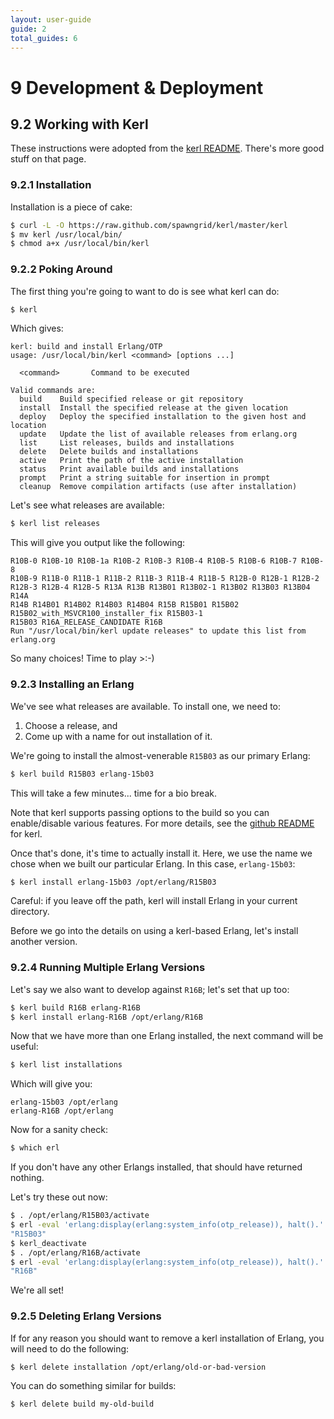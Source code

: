 ```yaml
---
layout: user-guide
guide: 2
total_guides: 6
---
```

# 9 Development & Deployment


## 9.2 Working with Kerl

These instructions were adopted from the
<a href="https://github.com/spawngrid/kerl">kerl README</a>.
There's more good stuff on that page.


### 9.2.1 Installation

Installation is a piece of cake:

```bash
$ curl -L -O https://raw.github.com/spawngrid/kerl/master/kerl
$ mv kerl /usr/local/bin/
$ chmod a+x /usr/local/bin/kerl
```

### 9.2.2 Poking Around

The first thing you're going to want to do is see what kerl can do:

```bash
$ kerl
```

Which gives:

```text
kerl: build and install Erlang/OTP
usage: /usr/local/bin/kerl <command> [options ...]

  <command>       Command to be executed

Valid commands are:
  build    Build specified release or git repository
  install  Install the specified release at the given location
  deploy   Deploy the specified installation to the given host and location
  update   Update the list of available releases from erlang.org
  list     List releases, builds and installations
  delete   Delete builds and installations
  active   Print the path of the active installation
  status   Print available builds and installations
  prompt   Print a string suitable for insertion in prompt
  cleanup  Remove compilation artifacts (use after installation)
```

Let's see what releases are available:

```bash
$ kerl list releases
```

This will give you output like the following:

```text
R10B-0 R10B-10 R10B-1a R10B-2 R10B-3 R10B-4 R10B-5 R10B-6 R10B-7 R10B-8
R10B-9 R11B-0 R11B-1 R11B-2 R11B-3 R11B-4 R11B-5 R12B-0 R12B-1 R12B-2
R12B-3 R12B-4 R12B-5 R13A R13B R13B01 R13B02-1 R13B02 R13B03 R13B04 R14A
R14B R14B01 R14B02 R14B03 R14B04 R15B R15B01 R15B02
R15B02_with_MSVCR100_installer_fix R15B03-1
R15B03 R16A_RELEASE_CANDIDATE R16B
Run "/usr/local/bin/kerl update releases" to update this list from erlang.org
```

So many choices! Time to play >:-)


### 9.2.3 Installing an Erlang

We've see what releases are available. To install one, we need to:

1. Choose a release, and
1. Come up with a name for out installation of it.

We're going to install the almost-venerable ``R15B03`` as our primary Erlang:

```bash
$ kerl build R15B03 erlang-15b03
```

This will take a few minutes... time for a bio break.

Note that kerl supports passing options to the build so you can enable/disable
various features. For more details, see the
<a href="https://github.com/spawngrid/kerl">github README</a> for kerl.

Once that's done, it's time to actually install it. Here, we use the name we
chose when we built our particular Erlang. In this case, ``erlang-15b03``:

```bash
$ kerl install erlang-15b03 /opt/erlang/R15B03
```

Careful: if you leave off the path, kerl will install Erlang in your current
directory.

Before we go into the details on using a kerl-based Erlang, let's install
another version.


### 9.2.4 Running Multiple Erlang Versions

Let's say we also want to develop against ``R16B``; let's set that up too:

```bash
$ kerl build R16B erlang-R16B
$ kerl install erlang-R16B /opt/erlang/R16B
```

Now that we have more than one Erlang installed, the next command will be
useful:

```bash
$ kerl list installations
```

Which will give you:

```text
erlang-15b03 /opt/erlang
erlang-R16B /opt/erlang
```

Now for a sanity check:

```bash
$ which erl
```

If you don't have any other Erlangs installed, that should have returned
nothing.

Let's try these out now:

```bash
$ . /opt/erlang/R15B03/activate
$ erl -eval 'erlang:display(erlang:system_info(otp_release)), halt().'  -noshell
"R15B03"
$ kerl_deactivate
$ . /opt/erlang/R16B/activate
$ erl -eval 'erlang:display(erlang:system_info(otp_release)), halt().'  -noshell
"R16B"
```

We're all set!


### 9.2.5 Deleting Erlang Versions

If for any reason you should want to remove a kerl installation of Erlang,
you will need to do the following:

```bash
$ kerl delete installation /opt/erlang/old-or-bad-version
```

You can do something similar for builds:

```bash
$ kerl delete build my-old-build
```


